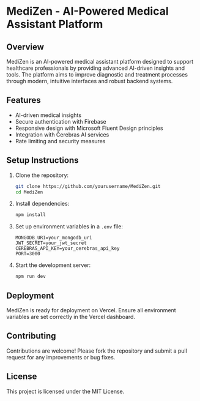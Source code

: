 # MediZen - AI-Powered Medical Assistant Platform

## Overview
MediZen is an AI-powered medical assistant platform designed to support healthcare professionals by providing advanced AI-driven insights and tools. The platform aims to improve diagnostic and treatment processes through modern, intuitive interfaces and robust backend systems.

## Features
- AI-driven medical insights
- Secure authentication with Firebase
- Responsive design with Microsoft Fluent Design principles
- Integration with Cerebras AI services
- Rate limiting and security measures

## Setup Instructions
1. Clone the repository:
   ```bash
   git clone https://github.com/yourusername/MediZen.git
   cd MediZen
   ```
2. Install dependencies:
   ```bash
   npm install
   ```
3. Set up environment variables in a `.env` file:
   ```
   MONGODB_URI=your_mongodb_uri
   JWT_SECRET=your_jwt_secret
   CEREBRAS_API_KEY=your_cerebras_api_key
   PORT=3000
   ```
4. Start the development server:
   ```bash
   npm run dev
   ```

## Deployment
MediZen is ready for deployment on Vercel. Ensure all environment variables are set correctly in the Vercel dashboard.

## Contributing
Contributions are welcome! Please fork the repository and submit a pull request for any improvements or bug fixes.

## License
This project is licensed under the MIT License.

